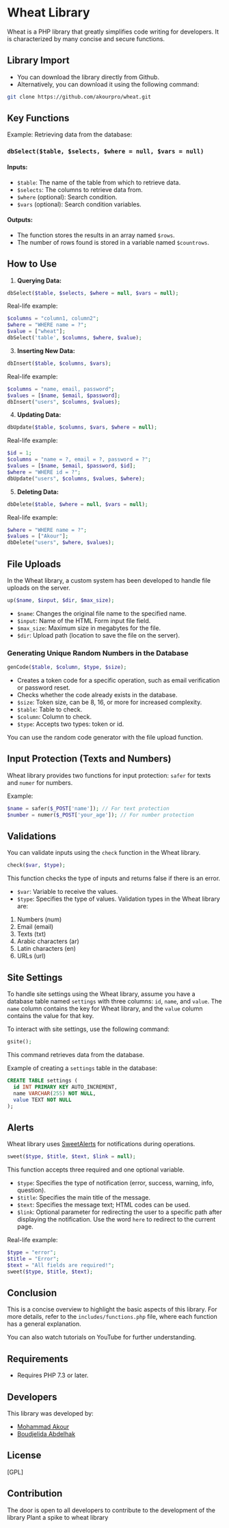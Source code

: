 # Wheat Library

Wheat is a PHP library that greatly simplifies code writing for developers. It is characterized by many concise and secure functions.

## Library Import
- You can download the library directly from Github.
- Alternatively, you can download it using the following command:
```bash
git clone https://github.com/akourpro/wheat.git
```

## Key Functions

Example: Retrieving data from the database:

### `dbSelect($table, $selects, $where = null, $vars = null)`

#### Inputs:

- `$table`: The name of the table from which to retrieve data.
- `$selects`: The columns to retrieve data from.
- `$where` (optional): Search condition.
- `$vars` (optional): Search condition variables.

#### Outputs:

- The function stores the results in an array named `$rows`.
- The number of rows found is stored in a variable named `$countrows`.

## How to Use

1. **Querying Data:**

```php
dbSelect($table, $selects, $where = null, $vars = null);
```

Real-life example:

```php
$columns = "column1, column2";
$where = "WHERE name = ?";
$value = ["wheat"];
dbSelect('table', $columns, $where, $value);
```

3. **Inserting New Data:**

```php
dbInsert($table, $columns, $vars);
```

Real-life example:

```php
$columns = "name, email, password";
$values = [$name, $email, $password];
dbInsert("users", $columns, $values);
```

4. **Updating Data:**

```php
dbUpdate($table, $columns, $vars, $where = null);
```

Real-life example:

```php
$id = 1;
$columns = "name = ?, email = ?, password = ?";
$values = [$name, $email, $password, $id];
$where = "WHERE id = ?";
dbUpdate("users", $columns, $values, $where);
```

5. **Deleting Data:**

```php
dbDelete($table, $where = null, $vars = null);
```

Real-life example:

```php
$where = "WHERE name = ?";
$values = ["Akour"];
dbDelete("users", $where, $values);
```

## File Uploads

In the Wheat library, a custom system has been developed to handle file uploads on the server.

```php
up($name, $input, $dir, $max_size);
```

- `$name`: Changes the original file name to the specified name.
- `$input`: Name of the HTML Form input file field.
- `$max_size`: Maximum size in megabytes for the file.
- `$dir`: Upload path (location to save the file on the server).

### Generating Unique Random Numbers in the Database

```php
genCode($table, $column, $type, $size);
```

- Creates a token code for a specific operation, such as email verification or password reset.
- Checks whether the code already exists in the database.
- `$size`: Token size, can be 8, 16, or more for increased complexity.
- `$table`: Table to check.
- `$column`: Column to check.
- `$type`: Accepts two types: token or id.

You can use the random code generator with the file upload function.

## Input Protection (Texts and Numbers)

Wheat library provides two functions for input protection: `safer` for texts and `numer` for numbers.

Example:

```php
$name = safer($_POST['name']); // For text protection
$number = numer($_POST['your_age']); // For number protection
```

## Validations

You can validate inputs using the `check` function in the Wheat library.

```php
check($var, $type);
```

This function checks the type of inputs and returns false if there is an error.

- `$var`: Variable to receive the values.
- `$type`: Specifies the type of values. Validation types in the Wheat library are:

1.  Numbers (num)
2.  Email (email)
3.  Texts (txt)
4.  Arabic characters (ar)
5.  Latin characters (en)
6.  URLs (url)

## Site Settings

To handle site settings using the Wheat library, assume you have a database table named `settings` with three columns: `id`, `name`, and `value`. The `name` column contains the key for Wheat library, and the `value` column contains the value for that key.

To interact with site settings, use the following command:

```php
gsite();
```

This command retrieves data from the database.

Example of creating a `settings` table in the database:

```sql
CREATE TABLE settings (
  id INT PRIMARY KEY AUTO_INCREMENT,
  name VARCHAR(255) NOT NULL,
  value TEXT NOT NULL
);
```

## Alerts

Wheat library uses [SweetAlerts](https://github.com/sweetalert2/sweetalert2) for notifications during operations.

```php
sweet($type, $title, $text, $link = null);
```

This function accepts three required and one optional variable.

- `$type`: Specifies the type of notification (error, success, warning, info, question).
- `$title`: Specifies the main title of the message.
- `$text`: Specifies the message text; HTML codes can be used.
- `$link`: Optional parameter for redirecting the user to a specific path after displaying the notification. Use the word `here` to redirect to the current page.

Real-life example:

```php
$type = "error";
$title = "Error";
$text = "All fields are required!";
sweet($type, $title, $text);
```

## Conclusion

This is a concise overview to highlight the basic aspects of this library. For more details, refer to the `includes/functions.php` file, where each function has a general explanation.

You can also watch tutorials on YouTube for further understanding.

## Requirements

- Requires PHP 7.3 or later.

## Developers

This library was developed by:

- [Mohammad Akour](https://github.com/akourpro)
- [Boudjelida Abdelhak](https://github.com/abdelhakpro)

## License

[GPL]

## Contribution

The door is open to all developers to contribute to the development of the library
Plant a spike to wheat library

